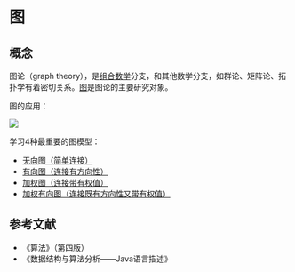 # 图

## 概念

图论（graph theory），是[组合数学](https://zh.wikipedia.org/wiki/组合数学)分支，和其他数学分支，如群论、矩阵论、拓扑学有着密切关系。[图](https://zh.wikipedia.org/wiki/图_(数学))是图论的主要研究对象。

图的应用：

![](https://file.wangsijie.top/blog/202112271834456.jpeg)



学习4种最重要的图模型：

- [无向图（简单连接）](./无向图.md)
- [有向图（连接有方向性）](./有向图.md)
- [加权图（连接带有权值）](./加权图.md)
- [加权有向图（连接既有方向性又带有权值）](./加权有向图.md)


## 参考文献

- 《算法》（第四版）
- 《数据结构与算法分析——Java语言描述》

